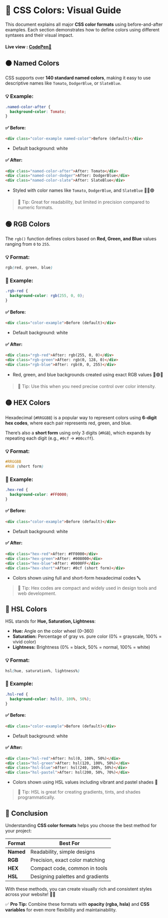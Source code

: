 # 🎨 CSS Colors: Visual Guide

This document explains all major **CSS color formats** using before-and-after examples. Each section demonstrates how to define colors using different syntaxes and their visual impact.

#### **Live view** : [CodePen📝](https://codepen.io/onyxwizard/pen/bNdLYjO)
## 🟠 Named Colors

CSS supports over **140 standard named colors**, making it easy to use descriptive names like `Tomato`, `DodgerBlue`, or `SlateBlue`.

### 💡 Example:
```css
.named-color-after {
  background-color: Tomato;
}
```

#### ✅ Before:
```html
<div class="color-example named-color">Before (default)</div>
```
- Default background: white

#### ✅ After:
```html
<div class="named-color-after">After: Tomato</div>
<div class="named-color-dodger">After: DodgerBlue</div>
<div class="named-color-slate">After: SlateBlue</div>
```
- Styled with color names like `Tomato`, `DodgerBlue`, and `SlateBlue` 🍅🔵🟣

> 📌 Tip: Great for readability, but limited in precision compared to numeric formats.

## 🟢 RGB Colors

The `rgb()` function defines colors based on **Red, Green, and Blue** values ranging from `0` to `255`.

### 💡 Format:
```css
rgb(red, green, blue)
```

### 🧪 Example:
```css
.rgb-red {
  background-color: rgb(255, 0, 0);
}
```

#### ✅ Before:
```html
<div class="color-example">Before (default)</div>
```
- Default background: white

#### ✅ After:
```html
<div class="rgb-red">After: rgb(255, 0, 0)</div>
<div class="rgb-green">After: rgb(0, 128, 0)</div>
<div class="rgb-blue">After: rgb(0, 0, 255)</div>
```
- Red, green, and blue backgrounds created using exact RGB values 🔴🟢🔵

> 📌 Tip: Use this when you need precise control over color intensity.

## 🟡 HEX Colors

Hexadecimal (`#RRGGBB`) is a popular way to represent colors using **6-digit hex codes**, where each pair represents red, green, and blue.

There’s also a **short form** using only 3 digits (`#RGB`), which expands by repeating each digit (e.g., `#0cf` → `#00ccff`).

### 💡 Format:
```css
#RRGGBB
#RGB (short form)
```

### 🧪 Example:
```css
.hex-red {
  background-color: #FF0000;
}
```

#### ✅ Before:
```html
<div class="color-example">Before (default)</div>
```
- Default background: white

#### ✅ After:
```html
<div class="hex-red">After: #FF0000</div>
<div class="hex-green">After: #008000</div>
<div class="hex-blue">After: #0000FF</div>
<div class="hex-short">After: #0cf (short form)</div>
```
- Colors shown using full and short-form hexadecimal codes 🔤

> 📌 Tip: Hex codes are compact and widely used in design tools and web development.

## 🔵 HSL Colors

HSL stands for **Hue, Saturation, Lightness**:

- **Hue:** Angle on the color wheel (0–360)
- **Saturation:** Percentage of gray vs. pure color (0% = grayscale, 100% = vivid color)
- **Lightness:** Brightness (0% = black, 50% = normal, 100% = white)

### 💡 Format:
```css
hsl(hue, saturation%, lightness%)
```

### 🧪 Example:
```css
.hsl-red {
  background-color: hsl(0, 100%, 50%);
}
```

#### ✅ Before:
```html
<div class="color-example">Before (default)</div>
```
- Default background: white

#### ✅ After:
```html
<div class="hsl-red">After: hsl(0, 100%, 50%)</div>
<div class="hsl-green">After: hsl(120, 100%, 50%)</div>
<div class="hsl-blue">After: hsl(240, 100%, 50%)</div>
<div class="hsl-pastel">After: hsl(200, 50%, 70%)</div>
```
- Colors shown using HSL values including vibrant and pastel shades 🌈

> 📌 Tip: HSL is great for creating gradients, tints, and shades programmatically.

## 🎉 Conclusion

Understanding **CSS color formats** helps you choose the best method for your project:

| Format | Best For |
|---|---|
| **Named** | Readability, simple designs |
| **RGB** | Precision, exact color matching |
| **HEX** | Compact code, common in tools |
| **HSL** | Designing palettes and gradients |

With these methods, you can create visually rich and consistent styles across your website! 🎨✨

✅ **Pro Tip:** Combine these formats with **opacity (rgba, hsla)** and **CSS variables** for even more flexibility and maintainability.